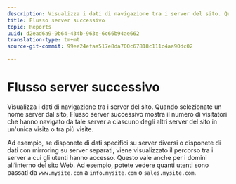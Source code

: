 ```yaml
---
description: Visualizza i dati di navigazione tra i server del sito. Quando selezionate un nome server dal sito, Flusso server successivo mostra il numero di visitatori che hanno navigato da tale server a ciascuno degli altri server del sito in un'unica visita o tra più visite.
title: Flusso server successivo
topic: Reports
uuid: d2ead6a9-9b64-434b-963e-6c66b94ae662
translation-type: tm+mt
source-git-commit: 99ee24efaa517e8da700c67818c111c4aa90dc02

---
```



# Flusso server successivo

Visualizza i dati di navigazione tra i server del sito. Quando selezionate un nome server dal sito, Flusso server successivo mostra il numero di visitatori che hanno navigato da tale server a ciascuno degli altri server del sito in un'unica visita o tra più visite.

Ad esempio, se disponete di dati specifici su server diversi o disponete di dati con mirroring su server separati, viene visualizzato il percorso tra i server a cui gli utenti hanno accesso. Questo vale anche per i domini all’interno del sito Web. Ad esempio, potete vedere quanti utenti sono passati da `www.mysite.com` a `info.mysite.com` o `sales.mysite.com`.
